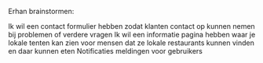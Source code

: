 Erhan brainstormen:

Ik wil een contact formulier hebben zodat klanten contact op kunnen nemen bij problemen of verdere vragen
Ik wil een informatie pagina hebben waar je lokale tenten kan zien voor mensen dat ze lokale restaurants kunnen vinden en daar kunnen eten
Notificaties meldingen voor gebruikers 
